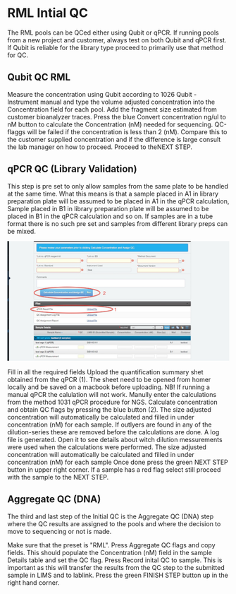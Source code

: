 # RML Intial QC


The RML pools can be QCed either using Qubit or qPCR. If running pools from a new project and customer, always test on both Qubit and qPCR first. If Qubit is reliable for the library type proceed to primarily use that method for QC.



## Qubit QC RML
Measure the concentration using Qubit according to 1026 Qubit - Instrument manual and type the volume adjusted concentration into the Concentration field for each pool.
Add the fragment size estimated from customer bioanalyzer traces.
Press the blue Convert concentration ng/ul to nM button to calculate the Concentration (nM) needed for sequencing. QC-flaggs will be failed if the concentration is less than 2 (nM).  Compare this to the customer supplied concentration and if the difference is large consult the lab manager on how to proceed.
Proceed to theNEXT STEP.

## qPCR QC (Library Validation)


This step is pre set to only allow samples from the same plate to be handled at the same time. What this means is that a sample placed in A1 in library preparation plate will be assumed to be placed in A1 in the qPCR calculation, Sample placed in B1 in library preparation plate will be assumed to be placed in B1 in the qPCR calculation and so on.
If samples are in a tube format there is no such pre set and samples from different library preps can be mixed.

<p align="center"><img src="../img/RML_Intial_QC/1.png"></p>





Fill in all the required fields
Upload the quantification summary shet obtained from the qPCR (1). The sheet need to be opened from homer locally and be saved on a macbook before uploading. NB! If running a manual qPCR the calulation will not work. Manully enter the calculations from the method 1031 qPCR procedure for NGS.
Calculate concentration and obtain QC flags by pressing the blue button (2).
The size adjusted concentration will automatically be calculated and filled in under concentration (nM) for each sample. If outlyers are found in any of the dilution-series these are removed before the calculations are done. 
A log file is generated. Open it to see details about witch dilution messurements were used when the calculations were performed.
The size adjusted concentration will automatically be calculated and filled in under concentration (nM) for each sample
Once done press the green NEXT STEP button in upper right corner.
If a sample has a red flag select still proceed with the sample to the NEXT STEP.

## Aggregate QC (DNA)
The third and last step of the Initial QC is the Aggregate QC (DNA) step where the QC results are assigned to the pools and where the decision to move to sequencing or not is made.

Make sure that the preset is "RML".
Press Aggregate QC flags and copy fields. This should populate the Concentration (nM) field in the sample Details table and set the QC flag.
Press Record inital QC to sample. This is important as this will transfer the results from the QC step to the submitted sample in LIMS and to lablink.
Press the green FINISH STEP button up in the right hand corner. 
